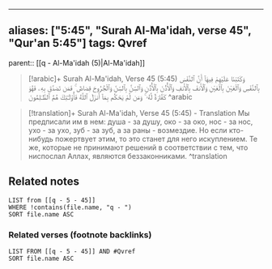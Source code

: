 
---
aliases: ["5:45", "Surah Al-Ma'idah, verse 45", "Qur'an 5:45"]
tags: Qvref
---

parent:: [[q - Al-Ma'idah (5)|Al-Ma'idah]]

> [!arabic]+ Surah Al-Ma'idah, Verse 45 (5:45)
> <span class="quran-arabic">وَكَتَبْنَا عَلَيْهِمْ فِيهَآ أَنَّ ٱلنَّفْسَ بِٱلنَّفْسِ وَٱلْعَيْنَ بِٱلْعَيْنِ وَٱلْأَنفَ بِٱلْأَنفِ وَٱلْأُذُنَ بِٱلْأُذُنِ وَٱلسِّنَّ بِٱلسِّنِّ وَٱلْجُرُوحَ قِصَاصٌ ۚ فَمَن تَصَدَّقَ بِهِۦ فَهُوَ كَفَّارَةٌ لَّهُۥ ۚ وَمَن لَّمْ يَحْكُم بِمَآ أَنزَلَ ٱللَّهُ فَأُو۟لَـٰٓئِكَ هُمُ ٱلظَّـٰلِمُونَ</span>
^arabic

> [!translation]+ Surah Al-Ma'idah, Verse 45 (5:45) - Translation
> Мы предписали им в нем: душа - за душу, око - за око, нос - за нос, ухо - за ухо, зуб - за зуб, а за раны - возмездие. Но если кто-нибудь пожертвует этим, то это станет для него искуплением. Те же, которые не принимают решений в соответствии с тем, что ниспослал Аллах, являются беззаконниками.
^translation



## Related notes
```dataview
LIST from [[q - 5 - 45]]
WHERE !contains(file.name, "q - ")
SORT file.name ASC
```

### Related verses (footnote backlinks)
```dataview
LIST FROM [[q - 5 - 45]] AND #Qvref
SORT file.name ASC
```

